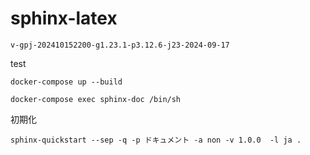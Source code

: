 # sphinx-latex

```
v-gpj-202410152200-g1.23.1-p3.12.6-j23-2024-09-17
```

test
```
docker-compose up --build
```



```
docker-compose exec sphinx-doc /bin/sh
```
初期化
```
sphinx-quickstart --sep -q -p ドキュメント -a non -v 1.0.0  -l ja . 
```
